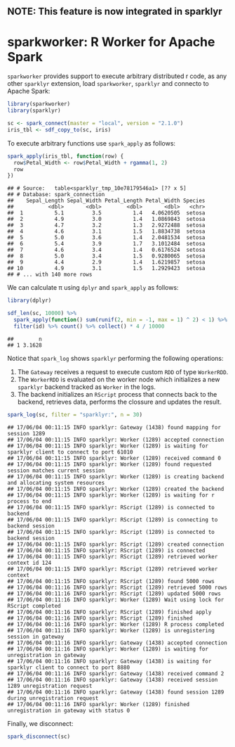 ## NOTE: This feature is now integrated in sparklyr

sparkworker: R Worker for Apache Spark
================

`sparkworker` provides support to execute arbitrary distributed r code, as any other `sparklyr` extension, load `sparkworker`, `sparklyr` and connecto to Apache Spark:

``` r
library(sparkworker)
library(sparklyr)

sc <- spark_connect(master = "local", version = "2.1.0")
iris_tbl <- sdf_copy_to(sc, iris)
```

To execute arbitrary functions use `spark_apply` as follows:

``` r
spark_apply(iris_tbl, function(row) {
  row$Petal_Width <- row$Petal_Width + rgamma(1, 2)
  row
})
```

    ## # Source:   table<sparklyr_tmp_10e78179546a1> [?? x 5]
    ## # Database: spark_connection
    ##    Sepal_Length Sepal_Width Petal_Length Petal_Width Species
    ##           <dbl>       <dbl>        <dbl>       <dbl>   <chr>
    ##  1          5.1         3.5          1.4   4.0620505  setosa
    ##  2          4.9         3.0          1.4   1.0869843  setosa
    ##  3          4.7         3.2          1.3   2.9272488  setosa
    ##  4          4.6         3.1          1.5   1.8834738  setosa
    ##  5          5.0         3.6          1.4   2.0481534  setosa
    ##  6          5.4         3.9          1.7   3.1012484  setosa
    ##  7          4.6         3.4          1.4   0.6176524  setosa
    ##  8          5.0         3.4          1.5   0.9280065  setosa
    ##  9          4.4         2.9          1.4   1.6219857  setosa
    ## 10          4.9         3.1          1.5   1.2929423  setosa
    ## # ... with 140 more rows

We can calculate π using `dplyr` and `spark_apply` as follows:

``` r
library(dplyr)

sdf_len(sc, 10000) %>%
  spark_apply(function() sum(runif(2, min = -1, max = 1) ^ 2) < 1) %>%
  filter(id) %>% count() %>% collect() * 4 / 10000
```

    ##        n
    ## 1 3.1628

Notice that `spark_log` shows `sparklyr` performing the following operations:

1.  The `Gateway` receives a request to execute custom `RDD` of type `WorkerRDD`.
2.  The `WorkerRDD` is evaluated on the worker node which initializes a new `sparklyr` backend tracked as `Worker` in the logs.
3.  The backend initializes an `RScript` process that connects back to the backend, retrieves data, performs the clossure and updates the result.

``` r
spark_log(sc, filter = "sparklyr:", n = 30)
```

    ## 17/06/04 00:11:15 INFO sparklyr: Gateway (1438) found mapping for session 1289
    ## 17/06/04 00:11:15 INFO sparklyr: Worker (1289) accepted connection
    ## 17/06/04 00:11:15 INFO sparklyr: Worker (1289) is waiting for sparklyr client to connect to port 61010
    ## 17/06/04 00:11:15 INFO sparklyr: Worker (1289) received command 0
    ## 17/06/04 00:11:15 INFO sparklyr: Worker (1289) found requested session matches current session
    ## 17/06/04 00:11:15 INFO sparklyr: Worker (1289) is creating backend and allocating system resources
    ## 17/06/04 00:11:15 INFO sparklyr: Worker (1289) created the backend
    ## 17/06/04 00:11:15 INFO sparklyr: Worker (1289) is waiting for r process to end
    ## 17/06/04 00:11:15 INFO sparklyr: RScript (1289) is connected to backend 
    ## 17/06/04 00:11:15 INFO sparklyr: RScript (1289) is connecting to backend session 
    ## 17/06/04 00:11:15 INFO sparklyr: RScript (1289) is connected to backend session 
    ## 17/06/04 00:11:15 INFO sparklyr: RScript (1289) created connection 
    ## 17/06/04 00:11:15 INFO sparklyr: RScript (1289) is connected 
    ## 17/06/04 00:11:15 INFO sparklyr: RScript (1289) retrieved worker context id 124 
    ## 17/06/04 00:11:15 INFO sparklyr: RScript (1289) retrieved worker context 
    ## 17/06/04 00:11:15 INFO sparklyr: RScript (1289) found 5000 rows 
    ## 17/06/04 00:11:16 INFO sparklyr: RScript (1289) retrieved 5000 rows 
    ## 17/06/04 00:11:16 INFO sparklyr: RScript (1289) updated 5000 rows 
    ## 17/06/04 00:11:16 INFO sparklyr: Worker (1289) Wait using lock for RScript completed
    ## 17/06/04 00:11:16 INFO sparklyr: RScript (1289) finished apply 
    ## 17/06/04 00:11:16 INFO sparklyr: RScript (1289) finished 
    ## 17/06/04 00:11:16 INFO sparklyr: Worker (1289) R process completed
    ## 17/06/04 00:11:16 INFO sparklyr: Worker (1289) is unregistering session in gateway
    ## 17/06/04 00:11:16 INFO sparklyr: Gateway (1438) accepted connection
    ## 17/06/04 00:11:16 INFO sparklyr: Worker (1289) is waiting for unregistration in gateway
    ## 17/06/04 00:11:16 INFO sparklyr: Gateway (1438) is waiting for sparklyr client to connect to port 8880
    ## 17/06/04 00:11:16 INFO sparklyr: Gateway (1438) received command 2
    ## 17/06/04 00:11:16 INFO sparklyr: Gateway (1438) received session 1289 unregistration request
    ## 17/06/04 00:11:16 INFO sparklyr: Gateway (1438) found session 1289 during unregistration request
    ## 17/06/04 00:11:16 INFO sparklyr: Worker (1289) finished unregistration in gateway with status 0

Finally, we disconnect:

``` r
spark_disconnect(sc)
```
